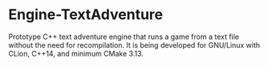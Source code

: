 # Engine-TextAdventure
Prototype C++ text adventure engine that runs a game from a text file without the need for recompilation. It is being developed for GNU/Linux with CLion, C++14, and minimum CMake 3.13.
